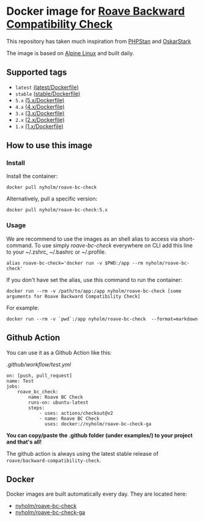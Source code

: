 # Docker image for [Roave Backward Compatibility Check](https://github.com/Roave/BackwardCompatibilityCheck)

This repository has taken much inspiration from [PHPStan](https://github.com/phpstan/phpstan) and 
[OskarStark](https://github.com/OskarStark/phpstan-ga)

The image is based on [Alpine Linux](https://alpinelinux.org/) and built daily.

## Supported tags

- `latest` [(latest/Dockerfile)](latest/Dockerfile)
- `stable` [(stable/Dockerfile)](stable/Dockerfile)
- `5.x` [(5.x/Dockerfile)](5.x/Dockerfile)
- `4.x` [(4.x/Dockerfile)](4.x/Dockerfile)
- `3.x` [(3.x/Dockerfile)](3.x/Dockerfile)
- `2.x` [(2.x/Dockerfile)](2.x/Dockerfile)
- `1.x` [(1.x/Dockerfile)](1.x/Dockerfile)

## How to use this image

### Install

Install the container:

```
docker pull nyholm/roave-bc-check
```

Alternatively, pull a specific version:

```
docker pull nyholm/roave-bc-check:5.x
```

### Usage

We are recommend to use the images as an shell alias to access via short-command.
To use simply *roave-bc-check* everywhere on CLI add this line to your ~/.zshrc, ~/.bashrc or ~/.profile.

```
alias roave-bc-check='docker run -v $PWD:/app --rm nyholm/roave-bc-check'
```

If you don't have set the alias, use this command to run the container:

```
docker run --rm -v /path/to/app:/app nyholm/roave-bc-check [some arguments for Roave Backward Compatibility Check]
```

For example:

```
docker run --rm -v `pwd`:/app nyholm/roave-bc-check  --format=markdown
```

## Github Action

You can use it as a Github Action like this:

_.github/workflow/test.yml_
```
on: [push, pull_request]
name: Test
jobs:
    roave_bc_check:
        name: Roave BC Check
        runs-on: ubuntu-latest
        steps:
            - uses: actions/checkout@v2
            - name: Roave BC Check
              uses: docker://nyholm/roave-bc-check-ga
```

**You can copy/paste the .github folder (under examples/) to your project and that's all!**

The github action is always using the latest stable release of `roave/backward-compatibility-check`.

## Docker

Docker images are built automatically every day. They are located here: 

* [nyholm/roave-bc-check](https://cloud.docker.com/u/nyholm/repository/docker/nyholm/roave-bc-check)
* [nyholm/roave-bc-check-ga](https://cloud.docker.com/u/nyholm/repository/docker/nyholm/roave-bc-check-ga)
